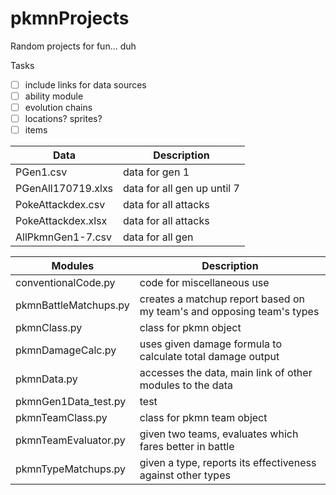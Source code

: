 # pkmnProjects
Random projects for fun... duh  

Tasks
- [ ] include links for data sources
- [ ] ability module
- [ ] evolution chains 
- [ ] locations? sprites?
- [ ] items

Data | Description
----|----
PGen1.csv | data for gen 1
PGenAll170719.xlxs | data for all gen up until 7
PokeAttackdex.csv | data for all attacks
PokeAttackdex.xlsx | data for all attacks
AllPkmnGen1-7.csv | data for all gen

Modules | Description
----|----
conventionalCode.py | code for miscellaneous use  
pkmnBattleMatchups.py | creates a matchup report based on my team's and opposing team's types  
pkmnClass.py | class for pkmn object
pkmnDamageCalc.py | uses given damage formula to calculate total damage output
pkmnData.py | accesses the data, main link of other modules to the data
pkmnGen1Data_test.py | test
pkmnTeamClass.py | class for pkmn team object
pkmnTeamEvaluator.py | given two teams, evaluates which fares better in battle
pkmnTypeMatchups.py  | given a type, reports its effectiveness against other types
